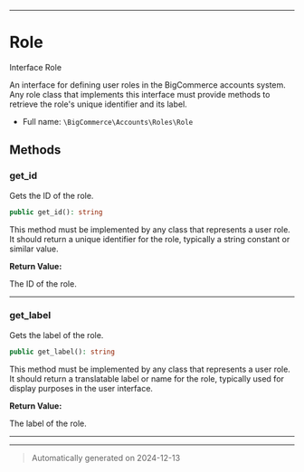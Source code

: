 ***

# Role

Interface Role

An interface for defining user roles in the BigCommerce accounts system. Any role class
that implements this interface must provide methods to retrieve the role's unique identifier
and its label.

* Full name: `\BigCommerce\Accounts\Roles\Role`



## Methods


### get_id

Gets the ID of the role.

```php
public get_id(): string
```

This method must be implemented by any class that represents a user role. It should
return a unique identifier for the role, typically a string constant or similar value.







**Return Value:**

The ID of the role.




***

### get_label

Gets the label of the role.

```php
public get_label(): string
```

This method must be implemented by any class that represents a user role. It should
return a translatable label or name for the role, typically used for display purposes
in the user interface.







**Return Value:**

The label of the role.




***


***
> Automatically generated on 2024-12-13

